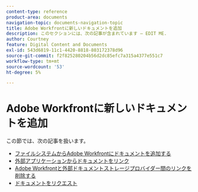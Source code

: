 ```yaml
---
content-type: reference
product-area: documents
navigation-topic: documents-navigation-topic
title: Adobe Workfrontに新しいドキュメントを追加
description: このセクションには、次の記事が含まれています — EDIT ME.
author: Courtney
feature: Digital Content and Documents
exl-id: 543d6819-11c1-4420-8818-803172378d96
source-git-commit: f2f825280204b56d2dc85efc7a315a4377e551c7
workflow-type: tm+mt
source-wordcount: '53'
ht-degree: 5%

---
```


# Adobe Workfrontに新しいドキュメントを追加

この節では、次の記事を扱います。

* [ファイルシステムからAdobe Workfrontにドキュメントを追加する](../../documents/adding-documents-to-workfront/add-documents-from-file-system.md)
* [外部アプリケーションからドキュメントをリンク](../../documents/adding-documents-to-workfront/link-documents-from-external-apps.md)
* [Adobe Workfrontと外部ドキュメントストレージプロバイダー間のリンクを削除する](../../documents/adding-documents-to-workfront/remove-links-between-wf-and-doc-apps.md)
* [ドキュメントをリクエスト](../../documents/adding-documents-to-workfront/request-a-document.md)
